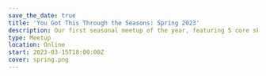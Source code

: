 ```yaml
---
save_the_date: true
title: 'You Got This Through the Seasons: Spring 2023'
description: Our first seasonal meetup of the year, featuring 5 core skills talks.
type: Meetup
location: Online
start: 2023-03-15T18:00:00Z
cover: spring.png
---
```

